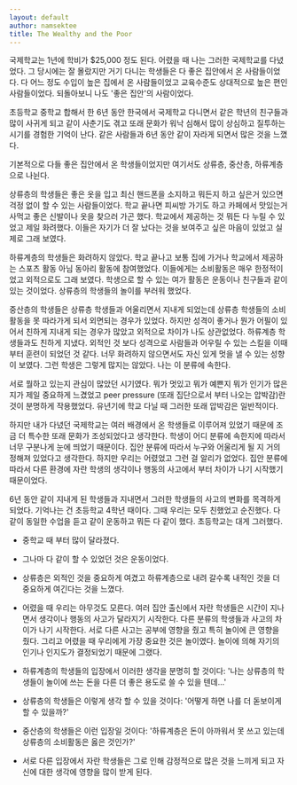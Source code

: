 ```yaml
---
layout: default
author: namsektee
title: The Wealthy and the Poor
---
```


국제학교는 1년에 학비가 $25,000 정도 된다. 어렸을 때 나는 그러한 국제학교를 다녔었다. 그 당시에는 잘 몰랐지만 거기 다니는 학생들은 다 좋은 집안에서 온 사람들이었다. 다 어느 정도 수입이 높은 집에서 온 사람들이었고 교육수준도 상대적으로 높은 편인 사람들이었다. 되돌아보니 나도 '좋은 집안'의 사람이었다. 

초등학교 중학교 합해서 한 6년 동안 한국에서 국제학교 다니면서 같은 학년의 친구들과 많이 사귀게 되고 같이 사춘기도 겪고 또래 문화가 워낙 심해서 많이 상심하고 질투하는 시기를 경험한 기억이 난다. 같은 사람들과 6년 동안 같이 자라게 되면서 많은 것을 느꼈다. 

기본적으로 다들 좋은 집안에서 온 학생들이었지만 여기서도 상류층, 중산층, 하류계층으로 나뉜다. 

상류층의 학생들은 좋은 옷을 입고 최신 핸드폰을 소지하고 뭐든지 하고 싶은거 있으면 걱정 없이 할 수 있는 사람들이었다. 학교 끝나면 피씨방 가기도 하고 카페에서 맛있는거 사먹고 좋은 신발이나 옷을 찾으러 가곤 했다. 학교에서 제공하는 것 뭐든 다 누릴 수 있었고 제일 화려했다. 이들은 자기가 더 잘 났다는 것을 보여주고 싶은 마음이 있었고 실제로 그래 보였다. 

하류계층의 학생들은 화려하지 않았다. 학교 끝나고 보통 집에 가거나 학교에서 제공하는 스포츠 활동 아님 동아리 활동에 참여했었다. 이들에게는 소비활동은 매우 한정적이었고 외적으로도 그래 보였다. 학생으로 할 수 있는 여가 활동은 운동이나 친구들과 같이 있는 것이었다. 상류층의 학생들의 놀이를 부러워 했었다. 

중산층의 학생들은 상류층 학생들과 어울리면서 지내게 되었는데 상류층 학생들의 소비활동을 못 따라가게 되서 외면되는 경우가 있었다. 하지만 성격이 좋거나 뭔가 어필이 있어서 친하게 지내게 되는 경우가 많았고 외적으로 차이가 나도 상관없었다. 하류계층 학생들과도 친하게 지냈다. 외적인 것 보다 성격으로 사람들과 어우릴 수 있는 스킬을 이때 부터 훈련이 되었던 것 같다. 너무 화려하지 않으면서도 자신 있게 멋을 낼 수 있는 성향이 보였다. 그런 학생은 그렇게 많지는 않았다. 나는 이 분류에 속한다. 

서로 뭘하고 있는지 관심이 많았던 시기였다. 뭐가 멋있고 뭐가 예쁜지 뭐가 인기가 많은지가 제일 중요하게 느겼었고 peer pressure (또래 집단으로서 부터 나오는 압박감)란 것이 분명하게 작용했었다. 유년기에 학교 다닐 때 그러한 또래 압박감은 일반적이다. 

하지만 내가 다녔던 국제학교는 여러 배경에서 온 학생들로 이루어져 있었기 때문에 조금 더 특수한 또래 문화가 조성되었다고 생각한다. 학생이 어디 분류에 속한지에 따라서 너무 구분나게 눈에 띄었기 때문이다. 집안 분류에 따라서 누구와 어울리게 될 지 거의 정해져 있었다고 생각한다. 하지만 우리는 어렸었고 그런 걸 알리가 없었다. 집안 분류에 따라서 다른 환경에 자란 학생의 생각이나 행동의 사고에서 부터 차이가 나기 시작했기 때문이었다. 

6년 동안 같이 지내게 된 학생들과 지내면서 그러한 학생들의 사고의 변화를 목격하게 되었다. 기억나는 건 초등학교 4학년 때이다. 그때 우리는  모두 친했었고 순진했다. 다 같이 동일한 수업을 듣고 같이 운동하고 뭐든 다 같이 했다. 초등학교는 대게 그러했다. 

- 중학교 때 부터 많이 달라졌다. 

- 그나마 다 같이 할 수 있었던 것은 운동이었다. 

- 상류층은 외적인 것을 중요하게 여겼고 하류계층으로 내려 갈수록 내적인 것을 더 중요하게 여긴다는 것을 느꼈다. 

- 어렸을 때 우리는 아무것도 모른다. 여러 집안 출신에서 자란 학생들은 시간이 지나면서 생각이나 행동의 사고가 달라지기 시작한다. 다른 분류의 학생들과 사고의 차이가 나기 시작한다. 서로 다른 사고는 공부에 영향을 줬고 특히 놀이에 큰 영향을 줬다. 그리고 어렸을 때 우리에게 가장 중요한 것은 놀이였다. 놀이에 의해 자기의 인기나 인지도가 결정되었기 때문에 그랬다. 

- 하류계층의 학생들의 입장에서 이러한 생각을 분명히 할 것이다: '나는 상류층의 학생들이 놀이에 쓰는 돈을 다른 더 좋은 용도로 쓸 수 있을 텐데...'

- 상류층의 학생들은 이렇게 생각 할 수 있을 것이다: '어떻게 하면 나를 더 돋보이게 할 수 있을까?'

- 중산층의 학생들은 이런 입장일 것이다: '하류계층은 돈이 아까워서 못 쓰고 있는데 상류층의 소비활동은 옳은 것인가?' 

- 서로 다른 입장에서 자란 학생들은 그로 인해 감정적으로 많은 것을 느끼게 되고 자신에 대한 생각에 영향을 많이 받게 된다. 
